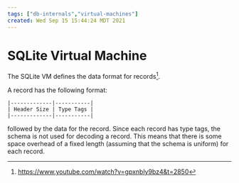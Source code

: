 ```yaml
---
tags: ["db-internals","virtual-machines"]
created: Wed Sep 15 15:44:24 MDT 2021
---
```


# SQLite Virtual Machine

The SQLite VM defines the data format for records[^1].

A record has the following format:

```
|-------------|-----------|
| Header Size | Type Tags |
|-------------|-----------|
```

followed by the data for the record. Since each record has type tags, the schema is not used for decoding a record. This means that there is some space overhead of a fixed length (assuming that the schema is uniform) for each record.

[^1]: https://www.youtube.com/watch?v=gpxnbly9bz4&t=2850
